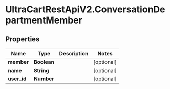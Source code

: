 # UltraCartRestApiV2.ConversationDepartmentMember

## Properties

Name | Type | Description | Notes
------------ | ------------- | ------------- | -------------
**member** | **Boolean** |  | [optional] 
**name** | **String** |  | [optional] 
**user_id** | **Number** |  | [optional] 


